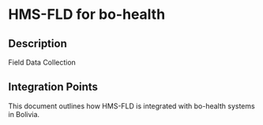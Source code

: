 # HMS-FLD for bo-health

## Description

Field Data Collection

## Integration Points

This document outlines how HMS-FLD is integrated with bo-health systems in Bolivia.
